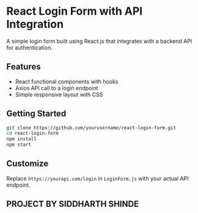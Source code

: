 # React Login Form with API Integration

A simple login form built using React.js that integrates with a backend API for authentication.

## Features
- React functional components with hooks
- Axios API call to a login endpoint
- Simple responsive layout with CSS

## Getting Started

```bash
git clone https://github.com/yourusername/react-login-form.git
cd react-login-form
npm install
npm start
```

## Customize
Replace `https://yourapi.com/login` in `LoginForm.js` with your actual API endpoint.

## PROJECT BY SIDDHARTH SHINDE ## 
